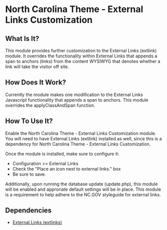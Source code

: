 North Carolina Theme - External Links Customization
=

What Is It?
------------

This module provides further customization to the External Links (extlink) module. It overrides the functionality within External Links that appends a span to anchors (links) from the content WYSIWYG that denotes whether a link will take the visitor off site.

How Does It Work?
----------------------

Currently the module makes one modification to the External Links Javascript functionality that appends a span to anchors. This module overrides the applyClassAndSpan function.


How To Use It?
---------------------

Enable the North Carolina Theme - External Links Customization module. You will need to have External Links (extlink) installed as well, since this is a dependency for North Carolina Theme - External Links Customization.

Once the module is installed, make sure to configure it:
* Configuration >> External Links
*  Check the "Place an icon next to external links." box
* Be sure to save.

Additionally, upon running the database update (update.php), this module will be enabled and approriate default settings will be in place. This module is a requirement to help adhere to the NC.GOV styleguide for external links.

Dependencies
-----------------
* [External Links (extlinks)](https://www.drupal.org/project/extlink)